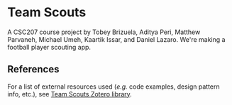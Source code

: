 # Team Scouts

A CSC207 course project by Tobey Brizuela, Aditya Peri, Matthew Parvaneh, Michael Umeh, Kaartik Issar, and Daniel Lazaro. We're making a football player scouting app.

## References

For a list of external resources used (*e.g.* code examples, design pattern info, etc.), see [Team Scouts Zotero library](https://www.zotero.org/groups/4509466/team_scouts/library).
